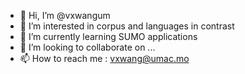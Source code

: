 - 👋 Hi, I’m @vxwangum
- 👀 I’m interested in corpus  and languages in contrast
- 🌱 I’m currently learning SUMO applications
- 💞️ I’m looking to collaborate on ...
- 📫 How to reach me : vxwang@umac.mo

<!---
vxwangum/vxwangum is a ✨ special ✨ repository because its `README.md` (this file) appears on your GitHub profile.
You can click the Preview link to take a look at your changes.
--->
